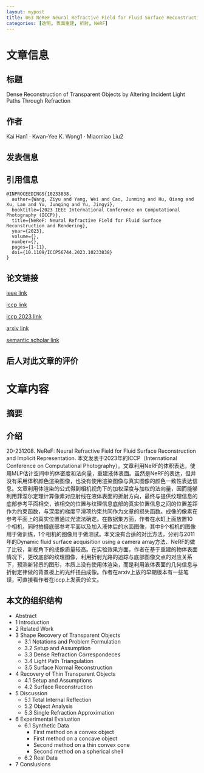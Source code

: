 ```yaml
---
layout: mypost
title: 063 NeReF Neural Refractive Field for Fluid Surface Reconstruction and Rendering
categories: [透明, 表面重建, 折射, NeRF]
---
```



# 文章信息

## 标题

Dense Reconstruction of Transparent Objects by Altering Incident Light Paths Through Refraction

## 作者

Kai Han1 · Kwan-Yee K. Wong1 · Miaomiao Liu2

## 发表信息



## 引用信息

```
@INPROCEEDINGS{10233838,
  author={Wang, Ziyu and Yang, Wei and Cao, Junming and Hu, Qiang and Xu, Lan and Yu, Junqing and Yu, Jingyi},
  booktitle={2023 IEEE International Conference on Computational Photography (ICCP)}, 
  title={NeReF: Neural Refractive Field for Fluid Surface Reconstruction and Rendering}, 
  year={2023},
  volume={},
  number={},
  pages={1-11},
  doi={10.1109/ICCP56744.2023.10233838}
}
```

## 论文链接

[ieee link](https://ieeexplore.ieee.org/abstract/document/10233838)

[iccp link](https://ieeexplore.ieee.org/xpl/conhome/10233258/proceeding)

[iccp 2023 link](https://www.computer.org/csdl/proceedings-article/iccp/2023/10233838/1Qao8fuqNJC)

[arxiv link](https://arxiv.org/abs/2203.04130)

[semantic scholar link](https://www.semanticscholar.org/paper/NeReF%3A-Neural-Refractive-Field-for-Fluid-Surface-Wang-Yang/fd2c0e45a95933cacc2a69c79ec1f74553d0cb39)

## 后人对此文章的评价


# 文章内容

## 摘要

> 

## 介绍

​20-231208. NeReF: Neural Refractive Field for Fluid Surface Reconstruction and Implicit Representation. 本文发表于2023年的ICCP（International Conference on Computational Photography）。文章利用NeRF的体积表达，使用MLP估计空间中的体密度和法向量，重建液体表面。虽然是NeRF的表达，但并没有采用体积颜色渲染图像，也没有使用渲染图像与真实图像的颜色一致性表达信息。文章利用体渲染的公式得到相机视角下的加权深度与加权的法向量，因而能够利用菲涅尔定理计算像素对应射线在液体表面的折射方向，最终与提供纹理信息的底部参考平面相交，该相交的位置与纹理信息底部的真实位置信息之间的位置差距作为约束函数，与深度的梯度平滑项约束共同作为文章的损失函数。成像的像素在参考平面上的真实位置通过光流法确定。在数据集方面，作者在水缸上面放置10个相机，同时拍摄底部参考平面以及加入液体后的水面图像，其中9个相机的图像用于做训练，1个相机的图像用于做测试。本文没有合适的对比方法，分别与2011年的Dynamic fluid surface acquisition using a camera array方法、NeRF的做了比较，新视角下的成像质量较高。在实验效果方面，作者在基于重建的物体表面情况下，更改底部的纹理图像，利用折射光路的追踪与底部图像交点的对应关系下，预测新背景的图形，本质上没有使用体渲染，而是利用液体表面的几何信息与折射定律做的背景板上的光纤扭曲成像。作者在arxiv上放的早期版本有一些笔误，可直接看作者在iccp上发表的论文。

## 本文的组织结构


- Abstract
- 1 Introduction
- 2 Related Work
- 3 Shape Recovery of Transparent Objects
  - 3.1 Notations and Problem Formulation
  - 3.2 Setup and Assumption
  - 3.3 Dense Refraction Correspondeces
  - 3.4 Light Path Triangulation
  - 3.5 Surface Normal Reconstruction
- 4 Recovery of Thin Transparent Objects
  - 4.1 Setup and Assumptions
  - 4.2 Surface Reconstruction
- 5 Discussion
  - 5.1 Total Internal Reflection
  - 5.2 Object Analysis
  - 5.3 Single Refraction Approximation
- 6 Experimental Evaluation
  - 6.1 Synthetic Data
    - First method on a convex object
    - First method on a concave object
    - Second method on a thin convex cone
    - Second method on a spherical shell
  - 6.2 Real Data
- 7 Conslusions